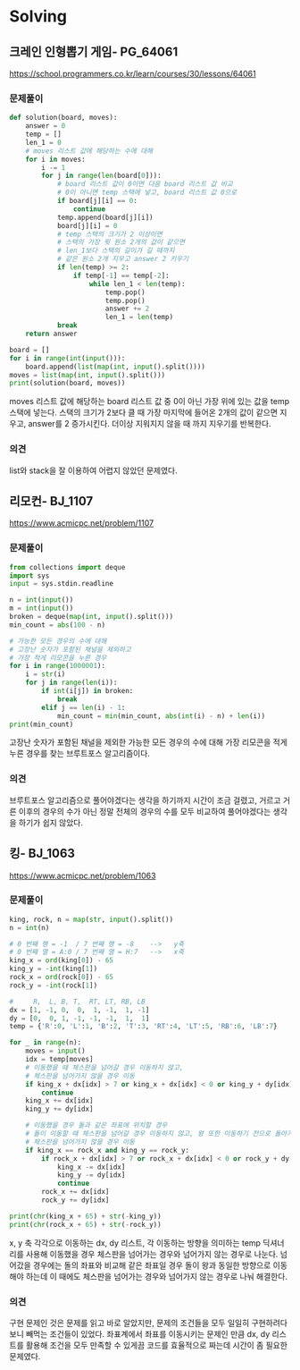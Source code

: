 # Solving

## 크레인 인형뽑기 게임- PG_64061
https://school.programmers.co.kr/learn/courses/30/lessons/64061
### 문제풀이
```python
def solution(board, moves):
    answer = 0
    temp = []
    len_1 = 0
    # moves 리스트 값에 해당하는 수에 대해
    for i in moves:
        i -= 1
        for j in range(len(board[0])):
            # board 리스트 값이 0이면 다음 board 리스트 값 비교
            # 0이 아니면 temp 스택에 넣고, board 리스트 값 0으로
            if board[j][i] == 0:
                continue
            temp.append(board[j][i])
            board[j][i] = 0
            # temp 스택의 크기가 2 이상이면
            # 스택의 가장 윗 원소 2개의 값이 같으면
            # len_1보다 스택의 길이가 길 때까지
            # 같은 원소 2개 지우고 answer 2 키우기
            if len(temp) >= 2:
                if temp[-1] == temp[-2]:
                    while len_1 < len(temp):
                        temp.pop()
                        temp.pop()
                        answer += 2
                        len_1 = len(temp)
            break
    return answer

board = []
for i in range(int(input())):
    board.append(list(map(int, input().split())))
moves = list(map(int, input().split()))
print(solution(board, moves))
```
moves 리스트 값에 해당하는 board 리스트 값 중 0이 아닌 가장 위에 있는 값을 temp 스택에 넣는다. 
스택의 크기가 2보다 클 때 가장 마지막에 들어온 2개의 값이 같으면 지우고, answer를 2 증가시킨다. 
더이상 지워지지 않을 때 까지 지우기를 반복한다. 
### 의견
list와 stack을 잘 이용하여 어렵지 않았던 문제였다.


## 리모컨- BJ_1107
https://www.acmicpc.net/problem/1107
### 문제풀이
```python
from collections import deque
import sys
input = sys.stdin.readline

n = int(input())
m = int(input())
broken = deque(map(int, input().split()))
min_count = abs(100 - n)

# 가능한 모든 경우의 수에 대해
# 고장난 숫자가 포함된 채널을 제외하고
# 가장 적게 리모콘을 누른 경우
for i in range(1000001):
    i = str(i)
    for j in range(len(i)):
        if int(i[j]) in broken:
            break
        elif j == len(i) - 1:
            min_count = min(min_count, abs(int(i) - n) + len(i))
print(min_count)
```
고장난 숫자가 포함된 채널을 제외한 가능한 모든 경우의 수에 대해 가장 리모콘을 적게 누른 경우를 찾는 브루트포스 알고리즘이다.
### 의견
브루트포스 알고리즘으로 풀어야겠다는 생각을 하기까지 시간이 조금 걸렸고, 거르고 거른 이후의 경우의 수가 아닌 정말 전체의 경우의 수를 모두 비교하여 풀어야겠다는 생각을 하기가 쉽지 않았다.


## 킹- BJ_1063
https://www.acmicpc.net/problem/1063
### 문제풀이
```python
king, rock, n = map(str, input().split())
n = int(n)

# 0 번째 행 = -1  / 7 번째 행 = -8    -->   y축
# 0 번째 열 = A:0 / 7 번째 열 = H:7   -->   x축
king_x = ord(king[0]) - 65
king_y = -int(king[1])
rock_x = ord(rock[0]) - 65
rock_y = -int(rock[1])

#     R,  L, B, T,  RT, LT, RB, LB 
dx = [1, -1, 0,  0,  1, -1,  1, -1]
dy = [0,  0, 1, -1, -1, -1,  1,  1]
temp = {'R':0, 'L':1, 'B':2, 'T':3, 'RT':4, 'LT':5, 'RB':6, 'LB':7}

for _ in range(n):
    moves = input()
    idx = temp[moves]
    # 이동했을 때 체스판을 넘어갈 경우 이동하지 않고,
    # 체스판을 넘어가지 않을 경우 이동
    if king_x + dx[idx] > 7 or king_x + dx[idx] < 0 or king_y + dy[idx] > -1 or king_y + dy[idx] < -8:
        continue
    king_x += dx[idx]
    king_y += dy[idx]

    # 이동했을 경우 돌과 같은 좌표에 위치할 경우 
    # 돌이 이동할 때 체스판을 넘어갈 경우 이동하지 않고, 왕 또한 이동하기 전으로 돌아가고,
    # 체스판을 넘어가지 않을 경우 이동
    if king_x == rock_x and king_y == rock_y:
        if rock_x + dx[idx] > 7 or rock_x + dx[idx] < 0 or rock_y + dy[idx] > -1 or rock_y + dy[idx] < -8:
            king_x -= dx[idx]
            king_y -= dy[idx]
            continue
        rock_x += dx[idx]
        rock_y += dy[idx]

print(chr(king_x + 65) + str(-king_y))
print(chr(rock_x + 65) + str(-rock_y))
```
x, y 축 각각으로 이동하는 dx, dy 리스트, 각 이동하는 방향을 의미하는 temp 딕셔너리를 사용해 이동했을 경우 체스판을 넘어가는 경우와 넘어가지 않는 경우로 나눈다.
넘어갔을 경우에는 돌의 좌표와 비교해 같은 좌표일 경우 돌이 왕과 동일한 방향으로 이동해야 하는데 이 때에도 체스판을 넘어가는 경우와 넘어가지 않는 경우로 나눠 해결한다.
### 의견
구현 문제인 것은 문제를 읽고 바로 알았지만, 문제의 조건들을 모두 일일히 구현하려다 보니 빼먹는 조건들이 있었다. 
좌표계에서 좌표를 이동시키는 문제인 만큼 dx, dy 리스트를 활용해 조건을 모두 만족할 수 있게끔 코드를 효율적으로 짜는데 시간이 좀 필요한 문제였다.